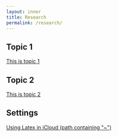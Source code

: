 ```yaml
---
layout: inner
title: Research
permalink: /research/
---
```


## Topic 1

[This is topic 1](/research/topic1/)

## Topic 2

[This is topic 2](/research/topic2/)

## Settings

[Using Latex in iCloud (path containing "~")](/settings/t1)


